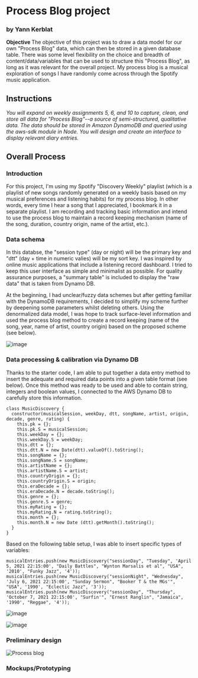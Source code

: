 # Process Blog project
### by Yann Kerblat

<strong>Objective </strong> The objective of this project was to draw a data model for our own "Process Blog" data, which can then be stored in a given database table. There was some level flexibility on the choice and breadth of content/data/variables that can be used to structure this "Process Blog", as long as it was relevant for the overall project. My process blog is a musical exploration of songs I have randomly come across through the Spotify music application. 

## Instructions

<em> You will expand on weekly assignments 5, 6, and 10 to capture, clean, and store all data for "Process Blog"--a source of semi-structured, qualitative data. The data should be stored in Amazon DynamoDB and queried using the aws-sdk module in Node. You will design and create an interface to display relevant diary entries. </em>

## Overall Process

### Introduction

For this project, I'm using my Spotify "Discovery Weekly" playlist (which is a playlist of new songs randomly generated on a weekly basis based on my musical preferences and listening habits) for my process blog. In other words, every time I hear a song that I appreciated, I bookmark it in a separate playlist. I am recording and tracking basic information and intend to use the process blog to maintain a record keeping mechanism (name of the song, duration, country origin, name of the artist, etc.).

### Data schema

In this databse, the "session type" (day or night) will be the primary key and "dtt" (day + time in numeric valies) will be my sort key. I was inspired by online music applications that include a listening record dashboard. I  tried to keep this user interface as simple and minimalist as possible. For quality assurance purposes, a "summary table" is included to display the "raw data" that is taken from Dynamo DB.

At the beginning, I had unclear/fuzzy data schemes but after getting familiar with the DynamoDB requirements, I decided to simplify my scheme further by deepening some parameters whilst deleting others. Using the denormalized data model, I was hope to track surface-level information and used the process blog method to create a record keeping (name of the song, year, name of artist, country origin) based on the proposed scheme (see below).

![image](https://user-images.githubusercontent.com/82052220/147319046-24ae2d0e-7689-49eb-9c96-c6de93f74aae.png)

### Data processing & calibration via Dynamo DB

Thanks to the starter code, I am able to put together a data entry method to insert the adequate and required data points into a given table format (see below). Once this method was ready to be used and able to contain string, integers and boolean values, I connected to the AWS Dynamo DB to carefully store this information. 

```
class MusicDiscovery {
  constructor(musicalSession, weekDay, dtt, songName, artist, origin, decade, genre, rating) {
    this.pk = {};
    this.pk.S = musicalSession;
    this.weekDay = {};
    this.weekDay.S = weekDay;
    this.dtt = {}; 
    this.dtt.N = new Date(dtt).valueOf().toString();
    this.songName = {};
    this.songName.S = songName;
    this.artistName = {};
    this.artistName.S = artist;
    this.countryOrigin = {};
    this.countryOrigin.S = origin;
    this.eraDecade = {};
    this.eraDecade.N = decade.toString();
    this.genre = {};
    this.genre.S = genre;
    this.myRating = {};
    this.myRating.N = rating.toString();
    this.month = {};
    this.month.N = new Date (dtt).getMonth().toString();
  }
}
```
Based on the following table setup, I was able to insert specific types of variables:

```
musicalEntries.push(new MusicDiscovery("sessionDay", "Tuesday", 'April 5, 2021 22:15:00', "Daily Battles", "Wynton Marsalis et al", "USA", '2010', "Funky Jazz", '4'));
musicalEntries.push(new MusicDiscovery("sessionNight", "Wednesday", 'July 6, 2021 22:15:00', "Sunday Sermon", "Booker T & the MGs'", "USA", '1990', "Eclectic Jazz", '3'));
musicalEntries.push(new MusicDiscovery("sessionDay", "Thursday", 'October 7, 2021 22:15:00', "Surfin'", "Ernest Ranglin", "Jamaica", '1990', "Reggae", '4'));
```

![image](https://user-images.githubusercontent.com/82052220/147319366-4f7f1b07-1401-460a-92b2-0c3453749f3f.png)


![image](https://user-images.githubusercontent.com/82052220/147319410-5cb72e03-8b39-43fd-9d5e-9f56a43a50eb.png)


### Preliminary design

![Process blog](https://user-images.githubusercontent.com/82052220/147321304-c03cee28-1973-476a-8097-d41fed82da5d.png)



### Mockups/Prototyping

<!-- Similar to the AA meeting process, what is important in this conceptual work is to provide the user the ability to filter, explore, sort different dataseets on an interface that is able to update information on a regular basis whilst displaying quantitative and qualitative ratings of song


* How to run the program
* Step-by-step bullets
```
code blocks for commands
```

## Further tasks for considerations 

In the future, I would like to continue updating this database. I think it is a great place to store personal information and very helpful for me personally. This would be a great tool for anyone to have.


## References

Inspiration, technical references, code snippets, etc.
* [Discovering your Music Taste with Python and Spotify API](https://laptrinhx.com/discovering-your-music-taste-with-python-and-spotify-api-2359421451/)
* [Spotify Analytics Dashboard - sample](https://dribbble.com/shots/5407591-Spotify-Analytics)
* [How to visualize Spotify music trends in Tableau](https://www.tableau.com/en-gb/about/blog/2019/7/how-visualize-spotify-music-trends-tableau)
* [How to make a (Spotify) Excel Dashboard](https://www.youtube.com/watch?v=qwnHoaY2hEk&ab_channel=ThruDesign)

